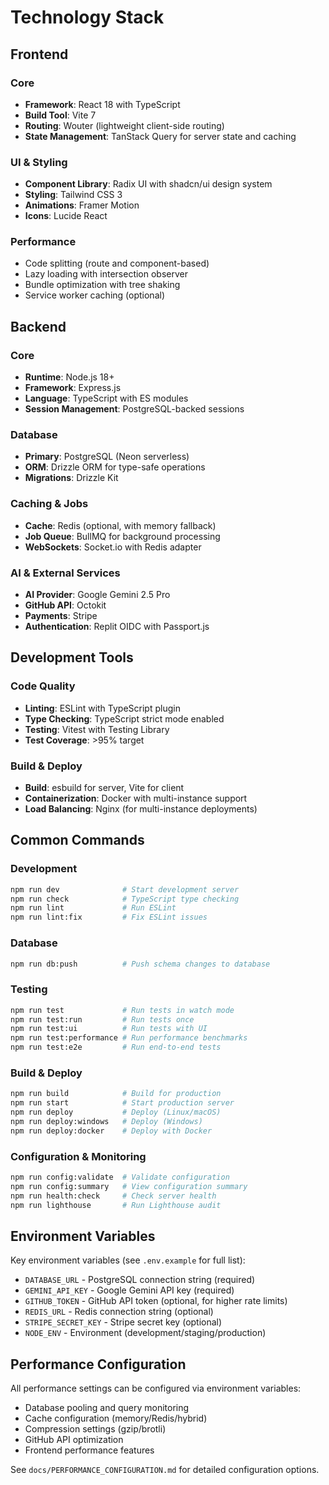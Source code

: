 # Technology Stack

## Frontend

### Core
- **Framework**: React 18 with TypeScript
- **Build Tool**: Vite 7
- **Routing**: Wouter (lightweight client-side routing)
- **State Management**: TanStack Query for server state and caching

### UI & Styling
- **Component Library**: Radix UI with shadcn/ui design system
- **Styling**: Tailwind CSS 3
- **Animations**: Framer Motion
- **Icons**: Lucide React

### Performance
- Code splitting (route and component-based)
- Lazy loading with intersection observer
- Bundle optimization with tree shaking
- Service worker caching (optional)

## Backend

### Core
- **Runtime**: Node.js 18+
- **Framework**: Express.js
- **Language**: TypeScript with ES modules
- **Session Management**: PostgreSQL-backed sessions

### Database
- **Primary**: PostgreSQL (Neon serverless)
- **ORM**: Drizzle ORM for type-safe operations
- **Migrations**: Drizzle Kit

### Caching & Jobs
- **Cache**: Redis (optional, with memory fallback)
- **Job Queue**: BullMQ for background processing
- **WebSockets**: Socket.io with Redis adapter

### AI & External Services
- **AI Provider**: Google Gemini 2.5 Pro
- **GitHub API**: Octokit
- **Payments**: Stripe
- **Authentication**: Replit OIDC with Passport.js

## Development Tools

### Code Quality
- **Linting**: ESLint with TypeScript plugin
- **Type Checking**: TypeScript strict mode enabled
- **Testing**: Vitest with Testing Library
- **Test Coverage**: >95% target

### Build & Deploy
- **Build**: esbuild for server, Vite for client
- **Containerization**: Docker with multi-instance support
- **Load Balancing**: Nginx (for multi-instance deployments)

## Common Commands

### Development
```bash
npm run dev              # Start development server
npm run check            # TypeScript type checking
npm run lint             # Run ESLint
npm run lint:fix         # Fix ESLint issues
```

### Database
```bash
npm run db:push          # Push schema changes to database
```

### Testing
```bash
npm run test             # Run tests in watch mode
npm run test:run         # Run tests once
npm run test:ui          # Run tests with UI
npm run test:performance # Run performance benchmarks
npm run test:e2e         # Run end-to-end tests
```

### Build & Deploy
```bash
npm run build            # Build for production
npm run start            # Start production server
npm run deploy           # Deploy (Linux/macOS)
npm run deploy:windows   # Deploy (Windows)
npm run deploy:docker    # Deploy with Docker
```

### Configuration & Monitoring
```bash
npm run config:validate  # Validate configuration
npm run config:summary   # View configuration summary
npm run health:check     # Check server health
npm run lighthouse       # Run Lighthouse audit
```

## Environment Variables

Key environment variables (see `.env.example` for full list):
- `DATABASE_URL` - PostgreSQL connection string (required)
- `GEMINI_API_KEY` - Google Gemini API key (required)
- `GITHUB_TOKEN` - GitHub API token (optional, for higher rate limits)
- `REDIS_URL` - Redis connection string (optional)
- `STRIPE_SECRET_KEY` - Stripe secret key (optional)
- `NODE_ENV` - Environment (development/staging/production)

## Performance Configuration

All performance settings can be configured via environment variables:
- Database pooling and query monitoring
- Cache configuration (memory/Redis/hybrid)
- Compression settings (gzip/brotli)
- GitHub API optimization
- Frontend performance features

See `docs/PERFORMANCE_CONFIGURATION.md` for detailed configuration options.
